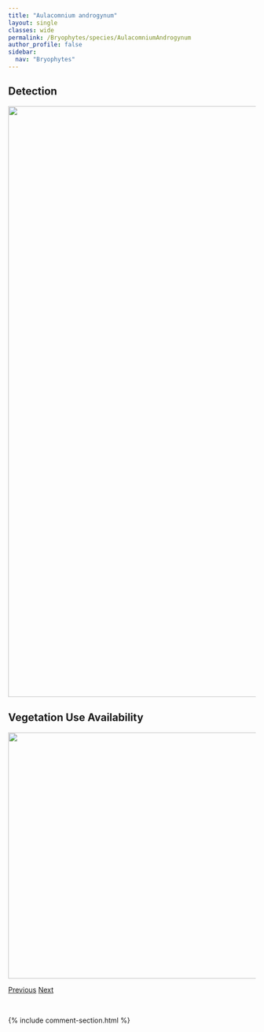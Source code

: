 ```yaml
---
title: "Aulacomnium androgynum"
layout: single
classes: wide
permalink: /Bryophytes/species/AulacomniumAndrogynum
author_profile: false
sidebar:
  nav: "Bryophytes"
---
```


<h2>Detection</h2>

<a href="https://drive.google.com/uc?export=view&id=1Z9HO7ljVlAQtcMrkthPbkOO-_31OAksO">
<img src="https://drive.google.com/uc?export=view&id=1Z9HO7ljVlAQtcMrkthPbkOO-_31OAksO" height = "1200" width = "800">
</a>


<h2>Vegetation Use Availability</h2>

<a href="https://drive.google.com/uc?export=view&id=1DX0SqnBM76Mk8qHk1vVgFnXN7zP26vPy">
<img src="https://drive.google.com/uc?export=view&id=1DX0SqnBM76Mk8qHk1vVgFnXN7zP26vPy" height = "500" width = "1000">
</a>


<a href="/DevelopmentWebsite/Bryophytes/species/AulacomniumAcuminatum" class="pagination--pager" title="Aulacomnium acuminatum">Previous</a> <a href="/DevelopmentWebsite/Bryophytes/species/AulacomniumPalustre" class="pagination--pager" title="Aulacomnium palustre">Next</a>

<p>&nbsp;</p>

{% include comment-section.html %}

